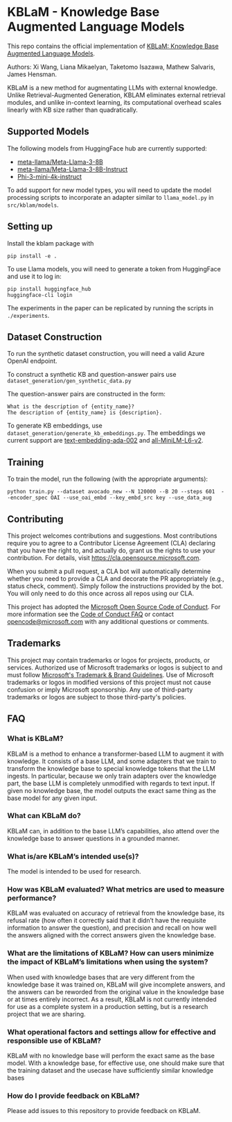 # KBLaM - Knowledge Base Augmented Language Models

This repo contains the official implementation of [KBLaM: Knowledge Base Augmented Language Models](https://arxiv.org/abs/2410.10450).

Authors: Xi Wang, Liana Mikaelyan, Taketomo Isazawa, Mathew Salvaris, James Hensman.

KBLaM is a new method for augmentating LLMs with external knowledge. 
Unlike Retrieval-Augmented Generation, KBLAM eliminates external
retrieval modules, and unlike in-context learning, its computational overhead scales linearly with KB size rather than quadratically.

## Supported Models
The following models from HuggingFace hub are currently supported:
 - [meta-llama/Meta-Llama-3-8B](https://huggingface.co/meta-llama/Meta-Llama-3-8B)
 - [meta-llama/Meta-Llama-3-8B-Instruct](https://huggingface.co/meta-llama/Meta-Llama-3-8B-Instruct)
 - [Phi-3-mini-4k-instruct](https://huggingface.co/microsoft/Phi-3-mini-4k-instruct)

To add support for new model types, you will need to update the model processing scripts to incorporate an adapter similar to `llama_model.py` in `src/kblam/models`.

## Setting up

Install the kblam package with 

```
pip install -e .
```

To use Llama models, you will need to generate a token from HuggingFace and use it to log in:

```
pip install huggingface_hub
huggingface-cli login
```

The experiments in the paper can be replicated by running the scripts in `./experiments`.


## Dataset Construction

To run the synthetic dataset construction, you will need a valid Azure OpenAI endpoint. 

To construct a synthetic KB and question-answer pairs use `dataset_generation/gen_synthetic_data.py`

The question-answer pairs are constructed in the form:

```
What is the description of {entity_name}?
The description of {entity_name} is {description}.
```

To generate KB embeddings, use `dataset_generation/generate_kb_embeddings.py`.
The embeddings we current support are [text-embedding-ada-002](https://openai.com/index/new-and-improved-embedding-model/) and [all-MiniLM-L6-v2](https://huggingface.co/sentence-transformers/all-MiniLM-L6-v2).


## Training

To train the model, run the following (with the appropriate arguments):

```
python train.py --dataset avocado_new --N 120000 --B 20 --steps 601  --encoder_spec OAI --use_oai_embd --key_embd_src key --use_data_aug
```

## Contributing

This project welcomes contributions and suggestions. Most contributions require you to agree to a
Contributor License Agreement (CLA) declaring that you have the right to, and actually do, grant us
the rights to use your contribution. For details, visit https://cla.opensource.microsoft.com.

When you submit a pull request, a CLA bot will automatically determine whether you need to provide
a CLA and decorate the PR appropriately (e.g., status check, comment). Simply follow the instructions
provided by the bot. You will only need to do this once across all repos using our CLA.

This project has adopted the [Microsoft Open Source Code of Conduct](https://opensource.microsoft.com/codeofconduct/).
For more information see the [Code of Conduct FAQ](https://opensource.microsoft.com/codeofconduct/faq/) or
contact [opencode@microsoft.com](mailto:opencode@microsoft.com) with any additional questions or comments.

## Trademarks

This project may contain trademarks or logos for projects, products, or services. Authorized use of Microsoft
trademarks or logos is subject to and must follow
[Microsoft's Trademark & Brand Guidelines](https://www.microsoft.com/en-us/legal/intellectualproperty/trademarks/usage/general).
Use of Microsoft trademarks or logos in modified versions of this project must not cause confusion or imply Microsoft sponsorship.
Any use of third-party trademarks or logos are subject to those third-party's policies.

## FAQ

### What is KBLaM?

KBLaM is a method to enhance a transformer-based LLM to augment it with knowledge. It consists of a base LLM, and some adapters that we train to transform the knowledge base to special knowledge tokens that the LLM ingests. In particular, because we only train adapters over the knowledge part, the base LLM is completely unmodified with regards to text input. If given no knowledge base, the model outputs the exact same thing as the base model for any given input.

### What can KBLaM do?

KBLaM can, in addition to the base LLM’s capabilities, also attend over the knowledge base to answer questions in a grounded manner.

### What is/are KBLaM’s intended use(s)?

The model is intended to be used for research.

### How was KBLaM evaluated? What metrics are used to measure performance?

KBLaM was evaluated on accuracy of retrieval from the knowledge base, its refusal rate (how often it correctly said that it didn’t have the requisite information to answer the question), and precision and recall on how well the answers aligned with the correct answers given the knowledge base.

### What are the limitations of KBLaM? How can users minimize the impact of KBLaM’s limitations when using the system?

When used with knowledge bases that are very different from the knowledge base it was trained on, KBLaM will give incomplete answers, and the answers can be reworded from the original value in the knowledge base or at times entirely incorrect. As a result, KBLaM is not currently intended for use as a complete system in a production setting, but is a research project that we are sharing.

### What operational factors and settings allow for effective and responsible use of KBLaM?

KBLaM with no knowledge base will perform the exact same as the base model. With a knowledge base, for effective use, one should make sure that the training dataset and the usecase have sufficiently similar knowledge bases

### How do I provide feedback on KBLaM?

Please add issues to this repository to provide feedback on KBLaM.
